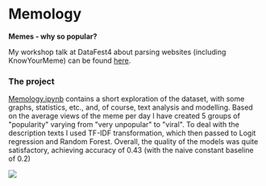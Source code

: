 # Memology
**Memes - why so popular?**

My workshop talk at DataFest4 about parsing websites (including KnowYourMeme) can be found [here](https://it.mail.ru/video/933/).

### The project

[Memology.ipynb](https://github.com/DmitrySerg/memology/blob/master/Memology.ipynb) contains a short exploration of the dataset, with some graphs, statistics, etc., and, of course, text analysis and modelling. Based on the average views of the meme per day I have created 5 groups of "popularity" varying from "very unpopular" to "viral". To deal with the description texts I used TF-IDF transformation, which then passed to Logit regression and Random Forest. Overall, the quality of the models was quite satisfactory, achieving accuracy of 0.43 (with the naive constant baseline of 0.2)


![](https://lh3.googleusercontent.com/2lV4Nm6oa9_hY2t-9tBbo3RAuEzcraalogZT0oPDmBqic4tWXliMP_PPWMfG4nnr0vxF=h1264)
